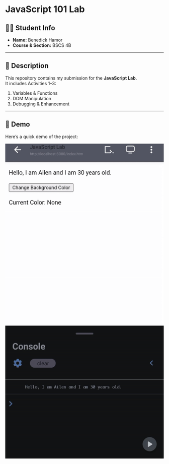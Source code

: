 # JavaScript 101 Lab

## 👨‍🎓 Student Info
- **Name:** Benedick Hamor  
- **Course & Section:** BSCS 4B  

---

## 📌 Description
This repository contains my submission for the **JavaScript Lab**.  
It includes Activities 1–3:
1. Variables & Functions  
2. DOM Manipulation  
3. Debugging & Enhancement  

---

## 🎥 Demo
Here’s a quick demo of the project:

![Demo GIF](https://github.com/MiceDe27/Javascript-Lab/blob/main/ezgif.com-crop.gif)  
<!-- Replace "assets/demo.gif" with the actual path or link to your GIF -->